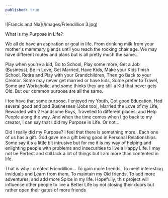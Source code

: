 ```yaml
---
published: true
---
```

![Francis and Nia](/images/Friendillion 3.jpg)

What is my Purpose in Life? 

We all do have an aspiration or goal in life. From drinking milk from your mother's mammary glands until you reach the rocking chair age. We may have different routes and plans but is all pretty much the same...

Play when you're a kid, Go to School, Play some more, Get a Job (Business), Be in Love, Get Married, Have Kids, Make your Kids finish School, Retire and Play with your Grandchildren, Then go Back to your Creator.
Some may never get married or have kids, Some prefer to Travel, Some are Workaholic, and some thinks they are still a Kid that never gets Old. But our common purpose are all the same.

I too have that same purpose. I enjoyed my Youth, Got good Education, Had several good and bad Businesses (Jobs too), Married the Love of my Life, Rewarded with 2 Handsome Boys, Travelled to different places, and Help People along the way.
And when the time comes when I go back to my creator, I can say that I did my Purpose in Life. Or not... 

Did I really did my Purpose? I feel that there is something more.. Each one of us has a gift. God gave me a gift being good in Personal Relationships. Some say it's a little bit intrusive but for me it is my way of helping and enlighting people with problems and insecurities to live a Happy Life. 
I may not be Perfect and still lack a lot of things but I am more than contented in life.

That is why I created Friendillion... To gain more friends, To meet interesting inviduals and Learn from them, To maintain my Old friends, To add more adventures, and add more Spice in my life.
Hopefully, this project will influence other people to live a Better Life by not closing their doors but rather open their gates of more friends



